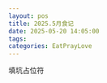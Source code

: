 ```yaml
---
layout: pos
title: 2025.5月食记
date: 2025-05-20 14:05:00
tags:
categories: EatPrayLove
---
```


填坑占位符
